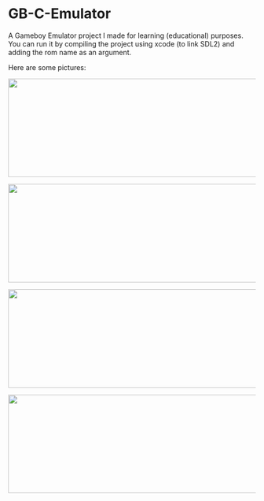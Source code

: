 # GB-C-Emulator

A Gameboy Emulator project I made for learning (educational) purposes. You can run it by compiling the project using xcode (to link SDL2) and adding the rom name as an argument.

Here are some pictures:
<p align="center">
  <img width="600" height="200" src="https://puu.sh/CeLp9/2d23ad8c8a.png">
</p>
<p align="center">
  <img width="600" height="200" src="https://puu.sh/CeLoE/559410fa4c.png">
</p>
<p align="center">
  <img width="600" height="200" src="https://puu.sh/CeLpt/ae1d0fa468.png">
</p>
<p align="center">
  <img width="600" height="200" src="https://puu.sh/CeLqN/c2fa03379a.png">
</p>
